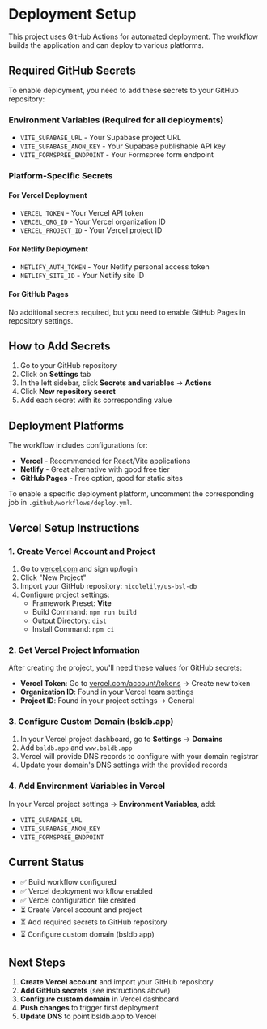 # Deployment Setup

This project uses GitHub Actions for automated deployment. The workflow builds the application and can deploy to various platforms.

## Required GitHub Secrets

To enable deployment, you need to add these secrets to your GitHub repository:

### Environment Variables (Required for all deployments)
- `VITE_SUPABASE_URL` - Your Supabase project URL
- `VITE_SUPABASE_ANON_KEY` - Your Supabase publishable API key  
- `VITE_FORMSPREE_ENDPOINT` - Your Formspree form endpoint

### Platform-Specific Secrets

#### For Vercel Deployment
- `VERCEL_TOKEN` - Your Vercel API token
- `VERCEL_ORG_ID` - Your Vercel organization ID
- `VERCEL_PROJECT_ID` - Your Vercel project ID

#### For Netlify Deployment  
- `NETLIFY_AUTH_TOKEN` - Your Netlify personal access token
- `NETLIFY_SITE_ID` - Your Netlify site ID

#### For GitHub Pages
No additional secrets required, but you need to enable GitHub Pages in repository settings.

## How to Add Secrets

1. Go to your GitHub repository
2. Click on **Settings** tab
3. In the left sidebar, click **Secrets and variables** → **Actions**
4. Click **New repository secret**
5. Add each secret with its corresponding value

## Deployment Platforms

The workflow includes configurations for:

- **Vercel** - Recommended for React/Vite applications
- **Netlify** - Great alternative with good free tier
- **GitHub Pages** - Free option, good for static sites

To enable a specific deployment platform, uncomment the corresponding job in `.github/workflows/deploy.yml`.

## Vercel Setup Instructions

### 1. Create Vercel Account and Project
1. Go to [vercel.com](https://vercel.com) and sign up/login
2. Click "New Project"
3. Import your GitHub repository: `nicolelily/us-bsl-db`
4. Configure project settings:
   - Framework Preset: **Vite**
   - Build Command: `npm run build`
   - Output Directory: `dist`
   - Install Command: `npm ci`

### 2. Get Vercel Project Information
After creating the project, you'll need these values for GitHub secrets:
- **Vercel Token**: Go to [vercel.com/account/tokens](https://vercel.com/account/tokens) → Create new token
- **Organization ID**: Found in your Vercel team settings
- **Project ID**: Found in your project settings → General

### 3. Configure Custom Domain (bsldb.app)
1. In your Vercel project dashboard, go to **Settings** → **Domains**
2. Add `bsldb.app` and `www.bsldb.app`
3. Vercel will provide DNS records to configure with your domain registrar
4. Update your domain's DNS settings with the provided records

### 4. Add Environment Variables in Vercel
In your Vercel project settings → **Environment Variables**, add:
- `VITE_SUPABASE_URL`
- `VITE_SUPABASE_ANON_KEY`
- `VITE_FORMSPREE_ENDPOINT`

## Current Status

- ✅ Build workflow configured
- ✅ Vercel deployment workflow enabled
- ✅ Vercel configuration file created
- ⏳ Create Vercel account and project
- ⏳ Add required secrets to GitHub repository
- ⏳ Configure custom domain (bsldb.app)

## Next Steps

1. **Create Vercel account** and import your GitHub repository
2. **Add GitHub secrets** (see instructions above)
3. **Configure custom domain** in Vercel dashboard
4. **Push changes** to trigger first deployment
5. **Update DNS** to point bsldb.app to Vercel